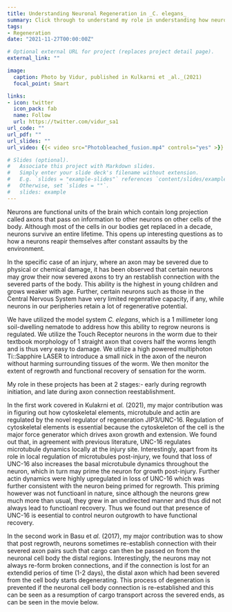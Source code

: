 ```yaml
---
title: Understanding Neuronal Regeneration in _C. elegans_
summary: Click through to understand my role in understanding how neuronal regeneration takes place post injury in the nematode C. elegans.
tags:
- Regeneration
date: "2021-11-27T00:00:00Z"

# Optional external URL for project (replaces project detail page).
external_link: ""

image:
  caption: Photo by Vidur, published in Kulkarni et _al._(2021)
  focal_point: Smart

links:
- icon: twitter
  icon_pack: fab
  name: Follow
  url: https://twitter.com/vidur_sa1
url_code: ""
url_pdf: ""
url_slides: ""
url_video: {{< video src="Photobleached_fusion.mp4" controls="yes" >}}

# Slides (optional).
#   Associate this project with Markdown slides.
#   Simply enter your slide deck's filename without extension.
#   E.g. `slides = "example-slides"` references `content/slides/example-slides.md`.
#   Otherwise, set `slides = ""`.
#   slides: example
---
```



Neurons are functional units of the brain which contain long  projection called axons that pass on information to other neurons on other cells of the body. Although most of the cells in our bodies get replaced in a decade, neurons survive an entire lifetime. This opens up interesting questions as to how a neurons reapir themselves after constant assaults by the environment.

In the specific case of an injury, where an axon may be severed due to physical or chemical damage, it has been observed that certain neurons may grow their now severed axons to try an restablish connection with the severed parts of the body. This ability is the highest in young children and grows weaker with age. Further, certain neurons such as those in the Central Nervous System have very limited regenrative capacity, if any, while neurons in our peripheries retain a lot of regenerative potential.

We have utilized the model system _C. elegans_, which is a 1 millimeter long soil-dwelling nematode to address how this ability to regrow neurons is regulated. We utilize the Touch Receptor neurons in the worm due to their textbook morphology of 1 straight axon that covers half the worms length and is thus very easy to damage. We utilize a high powered multiphoton Ti::Sapphire LASER to introduce a small nick in the axon of the neuron without harming surrounding tissues of the worm. We then monitor the extent of regrowth and functional recovery of sensation for the worm.

My role in these projects has been at 2 stages:- early during regrowth initiation, and late during axon connection reestablishment.

In the first work covered in Kulakrni et _al._ (2021), my major contribution was in figuring out how cytoskeletal elements, microtubule and actin are regulated by the novel regulator of regeneration JIP3/UNC-16. Regulation of cytoskeletal elements is essential because the cytoskeleton of the cell is the major force generator which drives axon growth and extension. We found out that, in agreement with previous literature, UNC-16 regulates microtubule dynamics locally at the injury site. Interestingly, apart from its role in local regulation of microtubules post-injury, we found that loss of UNC-16 also increases the basal microtubule dynamics throughout the neuron, which in turn may prime the neuron for growth post-injury. Further actin dynamics were highly upregulated in loss of UNC-16 which was further consistent with the neuron being primed for regrowth. This priming however was not functioanl in nature, since although the neurons grew much more than usual, they grew in an undirected manner and thus did not always lead to functioanl recovery. Thus we found out that presence of UNC-16 is eesential to control neuron outgrowth to have functional recovery.

In the second work in Basu et _al._ (2017), my major contribution was to show that post regrowth, neurons sometimes re-establish connection with their severed axon pairs such that cargo can then be passed on from the neuronal cell body the distal regions. Interestingly, the neurons may not always re-form broken connections, and if the connection is lost for an extendid perios of time (1-2 days), the distal axon which had been severed from the cell body starts degenerating. This process of degeneration is prevented if the neuronal cell body connection is re-established and this can be seen as a resumption of cargo transport across the severed ends, as can be seen in the movie below.
